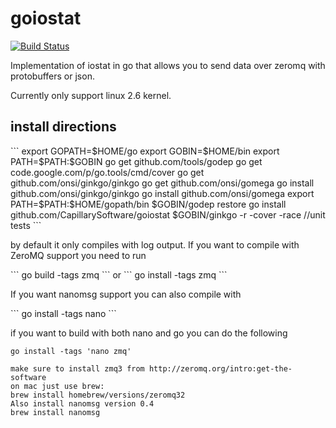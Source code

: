 goiostat
========
[![Build Status](https://travis-ci.org/CapillarySoftware/goiostat.svg?branch=master)](https://travis-ci.org/CapillarySoftware/goiostat)

Implementation of iostat in go that allows you to send data over zeromq with protobuffers or json.

Currently only support linux 2.6 kernel.

<h2>install directions</h2>
```
export GOPATH=$HOME/go
export GOBIN=$HOME/bin
export PATH=$PATH:$GOBIN
go get github.com/tools/godep
go get code.google.com/p/go.tools/cmd/cover
go get github.com/onsi/ginkgo/ginkgo
go get github.com/onsi/gomega
go install github.com/onsi/ginkgo/ginkgo
go install github.com/onsi/gomega
export PATH=$PATH:$HOME/gopath/bin
$GOBIN/godep restore
go install github.com/CapillarySoftware/goiostat
$GOBIN/ginkgo -r -cover -race //unit tests 
```
<p>
 by default it only compiles with log output. If you want to compile with
 ZeroMQ support you need to run
 </p>
 ```
go build -tags zmq 
 ```
 or
 ```
go install -tags zmq
 ```
<p>
 If you want nanomsg support you can also compile with 
 </p>
 ```
go install -tags nano
 ```

 if you want to build with both nano and go you can do the following
 ```
go install -tags 'nano zmq'

make sure to install zmq3 from http://zeromq.org/intro:get-the-software
on mac just use brew:
brew install homebrew/versions/zeromq32
Also install nanomsg version 0.4
brew install nanomsg 
